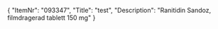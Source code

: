 {
  "ItemNr": "093347",
  "Title": "test",
  "Description": "Ranitidin Sandoz, filmdragerad tablett 150 mg"
}